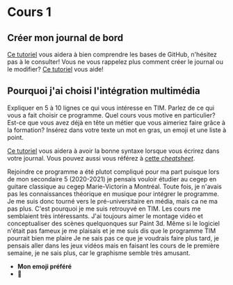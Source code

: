 # Cours 1
## Créer mon journal de bord
[Ce tutoriel](https://guides.github.com/activities/hello-world/) vous aidera à bien comprendre les bases de GitHub, n'hésitez pas à le consulter!
Vous ne vous rappelez plus comment créer le journal ou le modifier? [Ce tutoriel](https://youtu.be/lX3bpuLK_Sg) vous aide! 

## Pourquoi j'ai choisi l'intégration multimédia
Expliquer en 5 à 10 lignes ce qui vous intéresse en TIM. Parlez de ce qui vous a fait choisir ce programme. Quel cours vous motive en particulier? Est-ce que vous avez déjà en tête un métier que vous aimeriez faire grâce à la formation? Insérez dans votre texte un mot en gras, un emoji et une liste à point. 

[Ce tutoriel](https://guides.github.com/features/mastering-markdown/) vous aidera à avoir la bonne syntaxe lorsque vous écrirez dans votre journal. Vous pouvez aussi vous référez à [cette *cheatsheet*](https://github.com/tchapi/markdown-cheatsheet/blob/master/README.md). 

Rejoindre ce programme a été plutot compliqué pour ma part puisque lors de mon secondaire 5 (2020-2021) je pensais vouloir étudier au cegep en guitare classique au cegep Marie-Victorin a Montréal. Toute fois, je n'avais pas les connaissances théorique en musique pour intégrer le programme. Je me suis donc tourné vers le pré-universitaire en média, mais ca ne ma pas plus. C'est pourquoi je me suis retrouyvé en TIM. Les cours me semblaient très intéressants. J'ai toujours aimer le montage vidéo et conceptualiser des scènes quelquonques sur Paint 3d. Même si le logiciel n'était pas fameux je me plaisais et je me suis dis que le programme TIM pourrait bien me plaire Je ne sais pas ce que je voudrais faire plus tard, je pensais aller dans les jeux vidéos mais en faisant les cours de le première semaine, je ne sais plus, car le graphisme semble très amusant. 


* **Mon emoji préféré**
* :grimacing:
